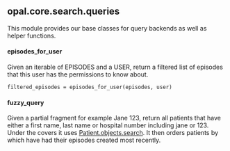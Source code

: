 ## opal.core.search.queries

This module provides our base classes for query backends as well as helper functions.

#### episodes_for_user

Given an iterable of EPISODES and a USER, return a filtered list of episodes that this user has
the permissions to know about.

    filtered_episodes = episodes_for_user(episodes, user)

#### fuzzy_query

Given a partial fragment for example Jane 123, return all patients that
have either a first name, last name or hospital number including jane or 123.
Under the covers it uses [Patient.objects.search](patient.md#patientobjectssearch). It then
orders patients by which have had their episodes created most recently.
